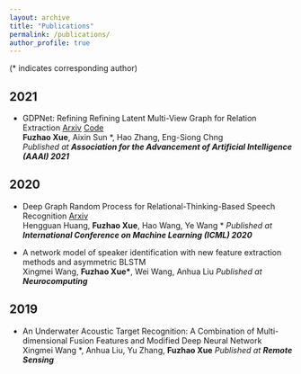 ```yaml
---
layout: archive
title: "Publications"
permalink: /publications/
author_profile: true
---
```


(* indicates corresponding author)

## 2021
* GDPNet: Refining Refining Latent Multi-View Graph for Relation Extraction [Arxiv](https://arxiv.org/abs/2012.06780) [Code](https://github.com/XueFuzhao/GDPNet) \
  **Fuzhao Xue**, Aixin Sun *, Hao Zhang, Eng-Siong Chng   
  *Published at **Association for the Advancement of Artificial Intelligence (AAAI) 2021***
  
## 2020
* Deep Graph Random Process for Relational-Thinking-Based Speech Recognition [Arxiv](https://arxiv.org/abs/2007.02126) \
  Hengguan Huang, **Fuzhao Xue**, Hao Wang, Ye Wang *
  *Published at **International Conference on Machine Learning (ICML) 2020***

* A network model of speaker identification with new feature extraction methods and asymmetric BLSTM  
  Xingmei Wang, **Fuzhao Xue\***, Wei Wang, Anhua Liu
  *Published at **Neurocomputing***
  
## 2019
* An Underwater Acoustic Target Recognition: A Combination of Multi-dimensional Fusion Features and Modified Deep Neural Network  
  Xingmei Wang *, Anhua Liu, Yu Zhang, **Fuzhao Xue**
  *Published at **Remote Sensing***
